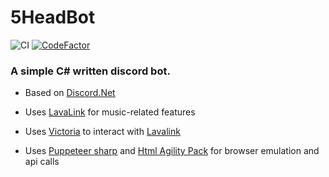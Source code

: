 # 5HeadBot
![CI](https://github.com/HartoSha/5HeadBot/workflows/CI/badge.svg)
[![CodeFactor](https://www.codefactor.io/repository/github/hartosha/5headbot/badge)](https://www.codefactor.io/repository/github/hartosha/5headbot)

### A simple C# written discord bot.

- Based on [Discord.Net](https://github.com/discord-net/Discord.Net)

- Uses [LavaLink](https://github.com/Frederikam/Lavalink) for music-related features

- Uses [Victoria](https://github.com/Yucked/Victoria) to interact with [Lavalink](https://github.com/Frederikam/Lavalink)

- Uses [Puppeteer sharp](https://github.com/hardkoded/puppeteer-sharp) and [Html Agility Pack](https://github.com/zzzprojects/html-agility-pack) for browser emulation and api calls
